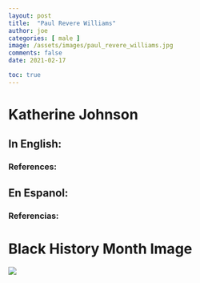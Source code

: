 ```yaml
---
layout: post
title:  "Paul Revere Williams"
author: joe
categories: [ male ]
image: /assets/images/paul_revere_williams.jpg
comments: false
date: 2021-02-17

toc: true
---
```

<!-- English Section -->
# Katherine Johnson

## In English: 

### References:


<!-- Spanish Section -->
## En Espanol: 

### Referencias:

# Black History Month Image

![](/imake-bhm/assets/images/bhm-joe.jpg)